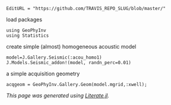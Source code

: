 ```@meta
EditURL = "https://github.com/TRAVIS_REPO_SLUG/blob/master/"
```

load packages

```@example page1
using GeoPhyInv
using Statistics
```

create simple (almost) homogeneous acoustic model

```@example page1
model=J.Gallery.Seismic(:acou_homo1)
J.Models.Seismic_addon!(model, randn_perc=0.01)
```

a simple acquisition geometry

```@example page1
acqgeom = GeoPhyInv.Gallery.Geom(model.mgrid,:xwell);
```

*This page was generated using [Literate.jl](https://github.com/fredrikekre/Literate.jl).*

